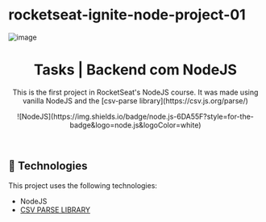 # rocketseat-ignite-node-project-01

![image](https://app.rocketseat.com.br/_next/image?url=%2Fassets%2Flogos%2Fignite.svg&w=256&q=75)

<h1 align="center"> Tasks | Backend com NodeJS  </h1>

<p align="center">
This is the first project in RocketSeat's NodeJS course. It was made using vanilla NodeJS and the [csv-parse library](https://csv.js.org/parse/) 



<p align="center">
  ![NodeJS](https://img.shields.io/badge/node.js-6DA55F?style=for-the-badge&logo=node.js&logoColor=white)
</p>

<br>


## 🚀 Technologies

This project uses the following technologies: 

- NodeJS
- [CSV PARSE LIBRARY](https://csv.js.org/parse/) 



